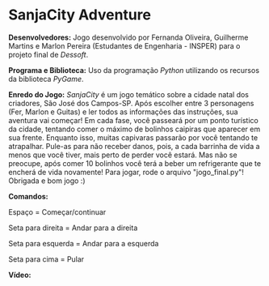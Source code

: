 # SanjaCity Adventure

**Desenvolvedores:**
Jogo desenvolvido por Fernanda Oliveira, Guilherme Martins e Marlon Pereira (Estudantes de Engenharia - INSPER) para o projeto final de *Dessoft*.

**Programa e Biblioteca:**
Uso da programação *Python* utilizando os recursos da biblioteca *PyGame*.

**Enredo do Jogo:**
*SanjaCity* é um jogo temático sobre a cidade natal dos criadores, São José dos Campos-SP. Após escolher entre 3 personagens (Fer, Marlon e Guitas) e ler todos as informações das instruções, sua aventura vai começar! Em cada fase, você passeará por um ponto turístico da cidade, tentando comer o máximo de bolinhos caipiras que aparecer em sua frente. Enquanto isso, muitas capivaras passarão por você tentando te atrapalhar. Pule-as para não receber danos, pois, a cada barrinha de vida a menos que você tiver, mais perto de perder você estará. Mas não se preocupe, após comer 10 bolinhos você terá a beber um refrigerante que te encherá de vida novamente! Para jogar, rode o arquivo "jogo_final.py"! Obrigada e bom jogo :)

**Comandos:**

Espaço = Começar/continuar

Seta para direita = Andar para a direita 

Seta para esquerda = Andar para a esquerda

Seta para cima = Pular

**Vídeo:**
